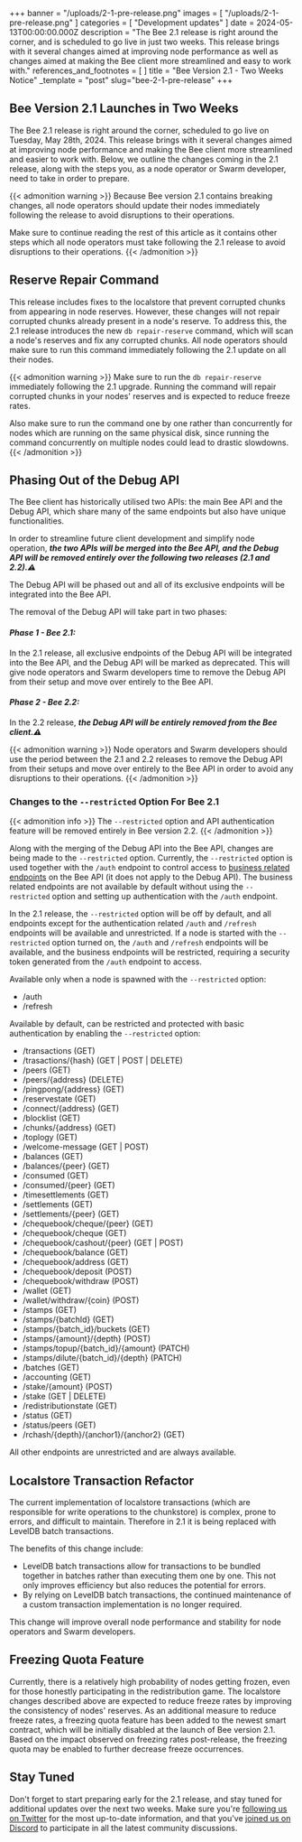 +++
banner = "/uploads/2-1-pre-release.png"
images = [ "/uploads/2-1-pre-release.png" ]
categories = [ "Development updates" ]
date = 2024-05-13T00:00:00.000Z
description = "The Bee 2.1 release is right around the corner, and is scheduled to go live in just two weeks. This release brings with it several changes aimed at improving node performance as well as changes aimed at making the Bee client more streamlined and easy to work with."
references_and_footnotes = [ ]
title = "Bee Version 2.1 - Two Weeks Notice"
_template = "post"
slug="bee-2-1-pre-release"
+++


## Bee Version 2.1 Launches in Two Weeks

The Bee 2.1 release is right around the corner, scheduled to go live on Tuesday, May 28th, 2024. This release brings with it several changes aimed at improving node performance and making the Bee client more streamlined and easier to work with. Below, we outline the changes coming in the 2.1 release, along with the steps you, as a node operator or Swarm developer, need to take in order to prepare. 

{{< admonition warning >}}
Because Bee version 2.1 contains breaking changes, all node operators should update their nodes immediately following the release to avoid disruptions to their operations. 

Make sure to continue reading the rest of this article as it contains other steps which all node operators must take following the 2.1 release to avoid disruptions to their operations.
{{< /admonition >}}

## Reserve Repair Command

This release includes fixes to the localstore that prevent corrupted chunks from appearing in node reserves. However, these changes will not repair corrupted chunks already present in a node's reserve. To address this, the 2.1 release introduces the new `db repair-reserve` command, which will scan a node's reserves and fix any corrupted chunks. All node operators should make sure to run this command immediately following the 2.1 update on all their nodes. 

{{< admonition warning >}}
Make sure to run the `db repair-reserve` immediately following the 2.1 upgrade. Running the command will repair corrupted chunks in your nodes' reserves and is expected to reduce freeze rates.

Also make sure to run the command one by one rather than concurrently for nodes which are running on the same physical disk, since running the command concurrently on multiple nodes could lead to drastic slowdowns.
{{< /admonition >}}

## Phasing Out of the Debug API 

The Bee client has historically utilised two APIs: the main Bee API and the Debug API, which share many of the same endpoints but also have unique functionalities. 

In order to streamline future client development and simplify node operation, ***the two APIs will be merged into the Bee API, and the Debug API will be removed entirely over the following two releases (2.1 and 2.2).⚠️*** 

The Debug API will be phased out and all of its exclusive endpoints will be integrated into the Bee API. 

The removal of the Debug API will take part in two phases:

#### ***Phase 1 - Bee 2.1:***

 In the 2.1 release, all exclusive endpoints of the Debug API will be integrated into the Bee API, and the Debug API will be marked as deprecated. This will give node operators and Swarm developers time to remove the Debug API from their setup and move over entirely to the Bee API.

#### ***Phase 2 - Bee 2.2:***

 In the 2.2 release, ***the Debug API will be entirely removed from the Bee client.⚠️*** 

{{< admonition warning >}}
Node operators and Swarm developers should use the period between the 2.1 and 2.2 releases to remove the Debug API from their setups and move over entirely to the Bee API in order to avoid any disruptions to their operations.
{{< /admonition >}}

### Changes to the `--restricted` Option For Bee 2.1

{{< admonition info >}}
The `--restricted` option and API authentication feature will be removed entirely in Bee version 2.2.
{{< /admonition >}}

Along with the merging of the Debug API into the Bee API, changes are being made to the `--restricted` option. Currently, the `--restricted` option is used together with the `/auth` endpoint to control access to [business related endpoints](https://docs.ethswarm.org/docs/bee/working-with-bee/security/) on the Bee API (it does not apply to the Debug API). The business related endpoints are not available by default without using the `--restricted` option and setting up authentication with the `/auth` endpoint.

In the 2.1 release, the `--restricted` option will be off by default, and all endpoints except for the authentication related `/auth` and `/refresh` endpoints will be available and unrestricted. If a node is started with the `--restricted` option turned on, the `/auth` and `/refresh` endpoints will be available, and the business endpoints will be restricted, requiring a security token generated from the `/auth` endpoint to access. 


Available only when a node is spawned with the `--restricted` option:
- /auth
- /refresh

Available by default, can be restricted and protected with basic authentication by enabling the `--restricted` option:
- /transactions (GET)
- /trasactions/{hash} (GET | POST | DELETE)
- /peers (GET)
- /peers/{address} (DELETE)
- /pingpong/{address} (GET)
- /reservestate (GET)
- /connect/{address} (GET)
- /blocklist (GET)
- /chunks/{address} (GET)
- /toplogy (GET)
- /welcome-message (GET | POST)
- /balances (GET)
- /balances/{peer} (GET)
- /consumed (GET)
- /consumed/{peer} (GET)
- /timesettlements (GET)
- /settlements (GET)
- /settlements/{peer} (GET)
- /chequebook/cheque/{peer} (GET)
- /chequebook/cheque (GET)
- /chequebook/cashout/{peer} (GET | POST)
- /chequebook/balance (GET)
- /chequebook/address (GET)
- /chequebook/deposit (POST)
- /chequebook/withdraw (POST)
- /wallet (GET)
- /wallet/withdraw/{coin} (POST)
- /stamps (GET)
- /stamps/{batchId} (GET)
- /stamps/{batch_id}/buckets (GET)
- /stamps/{amount}/{depth} (POST)
- /stamps/topup/{batch_id}/{amount} (PATCH)
- /stamps/dilute/{batch_id}/{depth} (PATCH)
- /batches (GET)
- /accounting (GET)
- /stake/{amount} (POST)
- /stake (GET | DELETE)
- /redistributionstate (GET)
- /status (GET)
- /status/peers (GET)
- /rchash/{depth}/{anchor1}/{anchor2} (GET)

All other endpoints are unrestricted and are always available.


## Localstore Transaction Refactor

The current implementation of localstore transactions (which are responsible for write operations to the chunkstore) is complex, prone to errors, and difficult to maintain. Therefore in 2.1 it is being replaced with LevelDB batch transactions. 

The benefits of this change include:

* LevelDB batch transactions allow for transactions to be bundled together in batches rather than executing them one by one. This not only improves efficiency but also reduces the potential for errors.
* By relying on LevelDB batch transactions, the continued maintenance of a custom transaction implementation is no longer required.

This change will improve overall node performance and stability for node operators and Swarm developers. 

## Freezing Quota Feature

Currently, there is a relatively high probability of nodes getting frozen, even for those honestly participating in the redistribution game. The localstore changes described above are expected to reduce freeze rates by improving the consistency of nodes' reserves. As an additional measure to reduce freeze rates, a freezing quota feature has been added to the newest smart contract, which will be initially disabled at the launch of Bee version 2.1. Based on the impact observed on freezing rates post-release, the freezing quota may be enabled to further decrease freeze occurrences.

## Stay Tuned

Don't forget to start preparing early for the 2.1 release, and stay tuned for additional updates over the next two weeks. Make sure you're [following us on Twitter](https://twitter.com/ethswarm) for the most up-to-date information, and that you've [joined us on Discord](https://discord.gg/uX8ekKcwRu) to participate in all the latest community discussions.